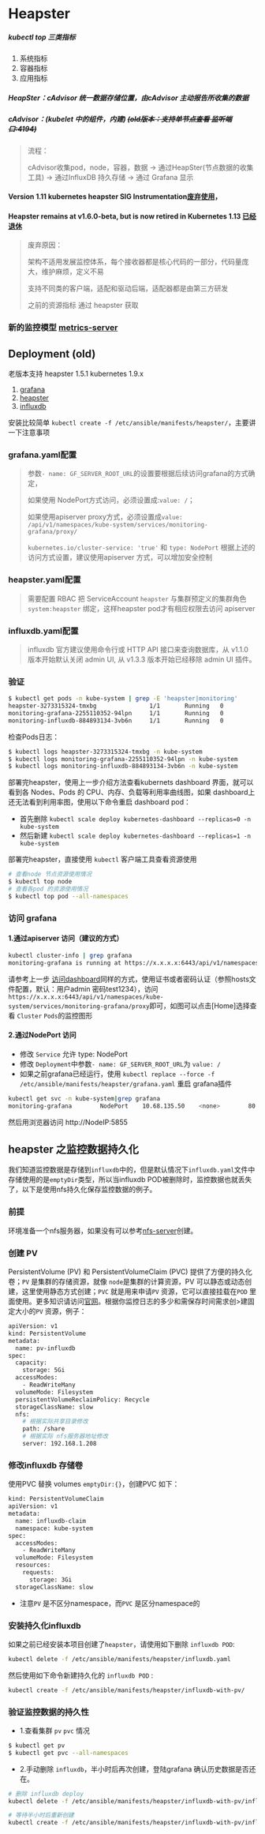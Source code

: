# Heapster

##### kubectl top 三类指标

1. 系统指标
2. 容器指标
3. 应用指标

##### HeapSter：cAdvisor 统一数据存储位置，由cAdvisor 主动报告所收集的数据

##### cAdvisor：(kubelet 中的组件，内建) ~~(old版本：支持单节点查看 监听端口:4194)~~

> 流程：
>
> cAdvisor收集pod，node，容器，数据  -> 通过HeapSter(节点数据的收集工具) -> 通过InfluxDB 持久存储 -> 通过 Grafana 显示

#### Version 1.11 kubernetes heapster  SIG Instrumentation[废弃使用](https://github.com/kubernetes/kubernetes/blob/master/CHANGELOG-1.11.md)，

#### Heapster remains at v1.6.0-beta, but is now retired in Kubernetes 1.13 [已经退休](https://github.com/kubernetes/kubernetes/blob/master/CHANGELOG-1.13.md#external-dependencies)

> 废弃原因：
>
> 架构不适用发展监控体系，每个接收器都是核心代码的一部分，代码量庞大，维护麻烦，定义不易
>
> 支持不同类的客户端，适配和驱动后端，适配器都是由第三方研发
>
> 之前的资源指标 通过 heapster 获取

### 新的监控模型 [metrics-server](metrics-server.md)



## Deployment (old)

老版本支持 heapster 1.5.1 kubernetes 1.9.x

1. [grafana](../../manifests/heapster/grafana.yaml)
1. [heapster](../../manifests/heapster/heapster.yaml)
1. [influxdb](../../manifests/heapster/influxdb.yaml)

安装比较简单 `kubectl create -f /etc/ansible/manifests/heapster/`，主要讲一下注意事项

### grafana.yaml配置

> 参数`- name: GF_SERVER_ROOT_URL`的设置要根据后续访问grafana的方式确定，
>
> 如果使用 NodePort方式访问，必须设置成:`value: /`；
>
> 如果使用apiserver proxy方式，必须设置成`value: /api/v1/namespaces/kube-system/services/monitoring-grafana/proxy/`
>
> `kubernetes.io/cluster-service: 'true'` 和 `type: NodePort` 根据上述的访问方式设置，建议使用apiserver 方式，可以增加安全控制

### heapster.yaml配置

> 需要配置 RBAC 把 ServiceAccount `heapster` 与集群预定义的集群角色 `system:heapster` 绑定，这样heapster pod才有相应权限去访问 apiserver

### influxdb.yaml配置

> influxdb 官方建议使用命令行或 HTTP API 接口来查询数据库，从 v1.1.0 版本开始默认关闭 admin UI, 从 v1.3.3 版本开始已经移除 admin UI 插件。

### 验证

``` bash
$ kubectl get pods -n kube-system | grep -E 'heapster|monitoring'
heapster-3273315324-tmxbg               1/1       Running   0          11m
monitoring-grafana-2255110352-94lpn     1/1       Running   0          11m
monitoring-influxdb-884893134-3vb6n     1/1       Running   0          11m
```
检查Pods日志：
``` bash
$ kubectl logs heapster-3273315324-tmxbg -n kube-system
$ kubectl logs monitoring-grafana-2255110352-94lpn -n kube-system
$ kubectl logs monitoring-influxdb-884893134-3vb6n -n kube-system
```
部署完heapster，使用上一步介绍方法查看kubernets dashboard 界面，就可以看到各 Nodes、Pods 的 CPU、内存、负载等利用率曲线图，如果 dashboard上还无法看到利用率图，使用以下命令重启 dashboard pod：
+ 首先删除 `kubectl scale deploy kubernetes-dashboard --replicas=0 -n kube-system`
+ 然后新建 `kubectl scale deploy kubernetes-dashboard --replicas=1 -n kube-system`

部署完heapster，直接使用 `kubectl` 客户端工具查看资源使用

``` bash
# 查看node 节点资源使用情况
$ kubectl top node	
# 查看各pod 的资源使用情况
$ kubectl top pod --all-namespaces
```

### 访问 grafana

#### 1.通过apiserver 访问（建议的方式）

``` bash
kubectl cluster-info | grep grafana
monitoring-grafana is running at https://x.x.x.x:6443/api/v1/namespaces/kube-system/services/monitoring-grafana/proxy
```
请参考上一步 [访问dashboard](dashboard.md)同样的方式，使用证书或者密码认证（参照hosts文件配置，默认：用户admin 密码test1234），访问`https://x.x.x.x:6443/api/v1/namespaces/kube-system/services/monitoring-grafana/proxy`即可，如图可以点击[Home]选择查看 `Cluster` `Pods`的监控图形

#### 2.通过NodePort 访问

+ 修改 `Service` 允许 type: NodePort
+ 修改 `Deployment`中参数`- name: GF_SERVER_ROOT_URL`为 `value: /`
+ 如果之前grafana已经运行，使用 `kubectl replace --force -f /etc/ansible/manifests/heapster/grafana.yaml` 重启 grafana插件

``` bash
kubectl get svc -n kube-system|grep grafana
monitoring-grafana        NodePort    10.68.135.50    <none>        80:5855/TCP		11m
```
然后用浏览器访问 http://NodeIP:5855 


## heapster 之监控数据持久化

我们知道监控数据是存储到`influxdb`中的，但是默认情况下`influxdb.yaml`文件中存储使用的是`emptyDir`类型，所以当influxdb POD被删除时，监控数据也就丢失了，以下是使用nfs持久化保存监控数据的例子。

### 前提
环境准备一个nfs服务器，如果没有可以参考[nfs-server](nfs-server.md)创建。

### 创建 PV
PersistentVolume (PV) 和 PersistentVolumeClaim (PVC) 提供了方便的持久化卷；`PV` 是集群的存储资源，就像 `node`是集群的计算资源，PV 可以静态或动态创建，这里使用静态方式创建；`PVC` 就是用来申请`PV` 资源，它可以直接挂载在`POD` 里面使用。更多知识请访问[官网](https://kubernetes.io/docs/concepts/storage/persistent-volumes/#persistentvolumeclaims)。根据你监控日志的多少和需保存时间需求创>建固定大小的`PV` 资源，例子：

``` bash
apiVersion: v1
kind: PersistentVolume
metadata:
  name: pv-influxdb
spec:
  capacity:
    storage: 5Gi
  accessModes:
    - ReadWriteMany
  volumeMode: Filesystem
  persistentVolumeReclaimPolicy: Recycle
  storageClassName: slow
  nfs:
    # 根据实际共享目录修改
    path: /share
    # 根据实际 nfs服务器地址修改
    server: 192.168.1.208
```

### 修改influxdb 存储卷
使用PVC 替换 volumes `emptyDir:{}`，创建PVC 如下：

``` bash
kind: PersistentVolumeClaim
apiVersion: v1
metadata:
  name: influxdb-claim
  namespace: kube-system
spec:
  accessModes:
    - ReadWriteMany
  volumeMode: Filesystem
  resources:
    requests:
      storage: 3Gi
  storageClassName: slow
```
+ 注意`PV` 是不区分namespace，而`PVC` 是区分namespace的

### 安装持久化influxdb

如果之前已经安装本项目创建了`heapster`，请使用如下删除 `influxdb POD`:

``` bash
kubectl delete -f /etc/ansible/manifests/heapster/influxdb.yaml
```

然后使用如下命令新建持久化的 `influxdb POD` :

``` bash
kubectl create -f /etc/ansible/manifests/heapster/influxdb-with-pv/
```

### 验证监控数据的持久性

+ 1.查看集群 `pv` `pvc` 情况

``` bash
$ kubectl get pv
$ kubectl get pvc --all-namespaces
```

+ 2.手动删除 `influxdb`，半小时后再次创建，登陆grafana 确认历史数据是否还在。

``` bash
# 删除 influxdb deploy
kubectl delete -f /etc/ansible/manifests/heapster/influxdb-with-pv/influxdb.yaml

# 等待半小时后重新创建
kubectl create -f /etc/ansible/manifests/heapster/influxdb-with-pv/influxdb.yaml
```


